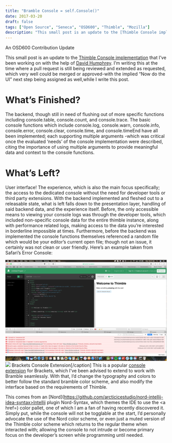 ```yaml
---
title: "Bramble Console = self.Console()"
date: 2017-03-20
draft: false
tags: ["Open Source", "Seneca", "OSD600", "Thimble", "Mozilla"]
description: "This small post is an update to the [Thimble Console implementation](http://raygervais.ca/javascript-console-in-thimble/) that I’ve been working on with the help of [David Humphrey](https://github.com/humphd)."
---
```


An OSD600 Contribution Update

This small post is an update to the [Thimble Console implementation](http://raygervais.ca/javascript-console-in-thimble/) that I’ve been working on with the help of [David Humphrey](https://github.com/humphd). I’m writing this at the time where a pull request is still being reviewed and extended as requested, which very well could be merged or approved-with the implied “Now do the UI” next step being assigned as well,while I write this post.

# What’s Finished?

The backend, though still in need of flushing out of more specific functions including console.table, console.count, and console.trace. The basic console functions which include console.log, console.warn, console.info, console.error, console.clear, console.time, and console.timeEnd have all been implemented; each supporting multiple arguments -which was critical once the evaluated ‘needs’ of the console implementation were described, citing the importance of using multiple arguments to provide meaningful data and context to the console functions.

# What’s Left?

User interface! The experience, which is also the main focus specifically; the access to the dedicated console without the need for developer tools or third party extensions. With the backend implemented and fleshed out to a releasable state, what is left falls down to the presentation layer, handling of said backend data, and the experience itself. Before, the only accessible means to viewing your console logs was through the developer tools, which included non-specific console data for the entire thimble instance, along with performance related logs, making access to the data you’re interested in borderline impossible at times. Furthermore, before the backend was implemented the console functions themselves referenced a random file which would be your editor’s current open file; though not an issue, it certainly was not clean or user friendly. Here’s an example taken from Safari’s Error Console:

[![](./images/Screen-Shot-2017-03-20-at-10.47.39-AM-1024x640.png)![](https://camo.githubusercontent.com/75f80d93dd222f406bf10220f55a6555f06505e3/68747470733a2f2f7261772e6769746875622e636f6d2f616768697572612f627261636b6574732d636f6e736f6c652f6d61737465722f6173736574732f707265766965772e706e67)](http://raygervais.ca/wp-content/uploads/2017/03/Screen-Shot-2017-03-20-at-10.47.39-AM.png) Brackets Console Extension[/caption] This is a popular [console extension](https://github.com/ghalex/brackets-console) for Brackets, which I’ve been advised to extend to work with Bramble seamlessly. With that, I’d change the typography and colors to better follow the standard bramble color scheme, and also modify the interface based on the requirements of Thimble.

This comes from an [Nord](https://github.com/arcticicestudio/nord-intellij-idea-syntax>Intellij plugin Nord-Syntax</a>, which themes the IDE to use the <a href=) color pallet, one of which I am a fan of having recently discovered it. Simply put, while the console will not be togglable at the start, I’d personally advocate the use of the Nord color scheme, or even just a muted version of the Thimble color scheme which returns to the regular theme when interacted with; allowing the console to not intrude or become primary focus on the developer’s screen while programming until needed.
